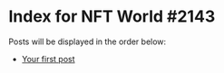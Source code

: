 # Index for NFT World #2143
Posts will be displayed in the order below:

- [Your first post](./001-first.md)

